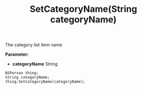 ﻿---
uid: crmscript_ref_NSPerson_SetCategoryName
title: SetCategoryName(String categoryName)
intellisense: NSPerson.SetCategoryName
keywords: NSPerson, GetCategoryName
so.topic: reference
---

The category list item name

**Parameter:** 
 - **categoryName** String

```crmscript
NSPerson thing;
String categoryName;
thing.SetCategoryName(categoryName);
```

